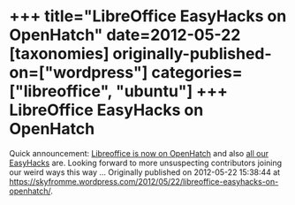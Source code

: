 +++
title="LibreOffice EasyHacks on OpenHatch"
date=2012-05-22
[taxonomies]
originally-published-on=["wordpress"]
categories=["libreoffice", "ubuntu"]
+++
LibreOffice EasyHacks on OpenHatch
==================================

Quick announcement: <a href="http://openhatch.org/+projects/libreoffice" rel="nofollow">Libreoffice is now on OpenHatch</a> and also <a href="http://openhatch.org/search/?project=libreoffice&amp;q=" rel="nofollow">all our EasyHacks</a> are. Looking forward to more unsuspecting contributors joining our weird ways this way ...
Originally published on 2012-05-22 15:38:44 at https://skyfromme.wordpress.com/2012/05/22/libreoffice-easyhacks-on-openhatch/.
